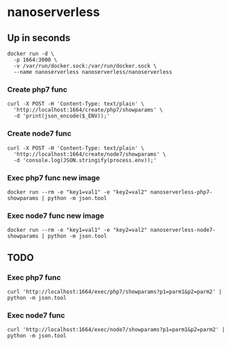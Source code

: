 # nanoserverless

## Up in seconds
```
docker run -d \
  -p 1664:3000 \
  -v /var/run/docker.sock:/var/run/docker.sock \
  --name nanoserverless nanoserverless/nanoserverless
```

### Create php7 func
```
curl -X POST -H 'Content-Type: text/plain' \
  'http://localhost:1664/create/php7/showparams' \
  -d 'print(json_encode($_ENV));'
```

### Create node7 func
```
curl -X POST -H 'Content-Type: text/plain' \
  'http://localhost:1664/create/node7/showparams' \
  -d 'console.log(JSON.stringify(process.env));'
```

### Exec php7 func new image
```
docker run --rm -e "key1=val1" -e "key2=val2" nanoserverless-php7-showparams | python -m json.tool
```

### Exec node7 func new image
```
docker run --rm -e "key1=val1" -e "key2=val2" nanoserverless-node7-showparams | python -m json.tool
```

## TODO
### Exec php7 func
```
curl 'http://localhost:1664/exec/php7/showparams?p1=parm1&p2=parm2' | python -m json.tool
```

### Exec node7 func
```
curl 'http://localhost:1664/exec/node7/showparams?p1=parm1&p2=parm2' | python -m json.tool
```
